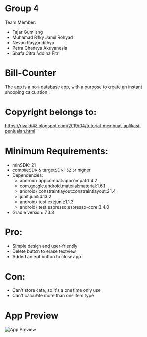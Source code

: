 # Group 4
Team Member:
- Fajar Gumilang
- Muhamad Rifky Jamil Rohyadi
- Nevan Rayyandithya
- Petra Chanaya Akuyanesia
- Shafa Citra Addina Fitri

# Bill-Counter
The app is a non-database app, with a purpose to create an instant shopping calculation. 

# Copyright belongs to:
https://rivaldi48.blogspot.com/2019/04/tutorial-membuat-aplikasi-penjualan.html

# Minimum Requirements:
- minSDK: 21
- compileSDK & targetSDK: 32 or higher
- Dependencies:
  - androidx.appcompat:appcompat:1.4.2
  - com.google.android.material:material:1.6.1
  - androidx.constraintlayout:constraintlayout:2.1.4
  - junit:junit:4.13.2
  - androidx.test.ext:junit:1.1.3
  - androidx.test.espresso:espresso-core:3.4.0
- Gradle version: 7.3.3  

# Pro:
- Simple design and user-friendly
- Delete button to erase textview
- Added an exit button to close app

# Con:
- Can't store data, so it's a one time only use 
- Can't calculate more than one item type

# App Preview
![App Preview](https://user-images.githubusercontent.com/108708319/177267466-9289e556-c910-4485-9ced-8bfa29443c85.jpeg)
